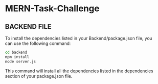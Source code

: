 ﻿# MERN-Task-Challenge


## BACKEND FILE ##

To install the dependencies listed in your Backend/package.json file, you can use the following command:

```bash
cd backend
npm install
node server.js
```
This command will install all the dependencies listed in the dependencies section of your package.json file.
